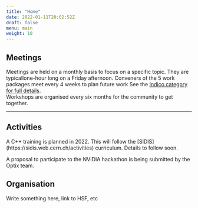 ```yaml
---
title: "Home"
date: 2022-01-11T20:02:52Z
draft: false
menu: main
weight: 10
---
```


<div class="row">
<div class="col">
<h2> Meetings </h2>
Meetings are held on a monthly basis to focus on a specific topic. They are typicallone-hour long on a Friday
afternoon.
Conveners of the 5 work packages meet every 4 weeks to plan future work
See the <a href="https://indico.cern.ch/category/11790/">Indico category for full details</a>.
<br>
Workshops are organised every six months for the community to get together.
</div>

</div>
<hr class="separator">
<div class="row">
<div class="col">
<h2>Activities</h2>
A C++ training is planned in 2022. This will follow the [SIDIS](https://sidis.web.cern.ch/activities) curriculum. Details to follow soon.

A proposal to participate to the NVIDIA hackathon is being submitted by the Optix team.
</div>
<div class="col">
<h2>Organisation</h2>
Write something here, link to HSF, etc
</div>
</div>







